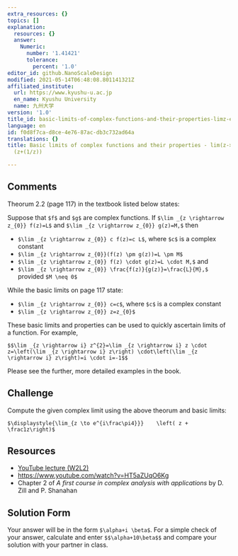 ```yaml
---
extra_resources: {}
topics: []
explanation:
  resources: {}
  answer:
    Numeric:
      number: '1.41421'
      tolerance:
        percent: '1.0'
editor_id: github.NanoScaleDesign
modified: 2021-05-14T06:48:08.801141321Z
affiliated_institute:
  url: https://www.kyushu-u.ac.jp
  en_name: Kyushu University
  name: 九州大学
version: '1.0'
title_id: basic-limits-of-complex-functions-and-their-properties-limz-ei-pi4-of-z1z
language: en
id: f0d8f7ca-d8ce-4e76-87ac-db3c732ad64a
translations: {}
title: Basic limits of complex functions and their properties - lim(z->e^i pi/4) of
  (z+(1/z))

---
```


## Comments

Theorum 2.2 (page 117) in the textbook listed below states:

Suppose that `$f$` and `$g$` are complex functions. If `$\lim _{z \rightarrow z_{0}} f(z)=L$` and `$\lim _{z \rightarrow z_{0}} g(z)=M,$` then
- `$\lim _{z \rightarrow z_{0}} c f(z)=c L$`, where `$c$` is a complex constant
- `$\lim _{z \rightarrow z_{0}}(f(z) \pm g(z))=L \pm M$`
- `$\lim _{z \rightarrow z_{0}} f(z) \cdot g(z)=L \cdot M,$` and
- `$\lim _{z \rightarrow z_{0}} \frac{f(z)}{g(z)}=\frac{L}{M},$` provided `$M \neq 0$`

While the basic limits on page 117 state:

- `$\lim _{z \rightarrow z_{0}} c=c$`, where `$c$` is a complex constant
- `$\lim _{z \rightarrow z_{0}} z=z_{0}$`

These basic limits and properties can be used to quickly ascertain limits of a function. For example,

`$$\lim _{z \rightarrow i} z^{2}=\lim _{z \rightarrow i} z \cdot z=\left(\lim _{z \rightarrow i} z\right) \cdot\left(\lim _{z \rightarrow i} z\right)=i \cdot i=-1$$`

Please see the further, more detailed examples in the book.


## Challenge
Compute the given complex limit using the above theorum and basic limits:

`$\displaystyle{\lim_{z \to e^{i\frac\pi4}}}    \left( z + \frac1z\right)$`



## Resources
- [YouTube lecture (W2L2)](https://www.youtube.com/watch?v=pNwYdyIfTt4&list=PLi7yHjesblV0sSfZzWdSUXGO683n_nJdQ&index=7)
- https://www.youtube.com/watch?v=HT5aZUqO6Kg
- Chapter 2 of *A first course in complex analysis with applications* by D. Zill and P. Shanahan


## Solution Form
Your answer will be in the form `$\alpha+i \beta$`.
For a simple check of your answer, calculate and enter `$$\alpha+10\beta$$`
and compare your solution with your partner in class.
